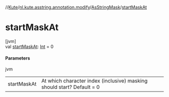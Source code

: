 //[Kute](../../../index.md)/[nl.kute.asstring.annotation.modify](../index.md)/[AsStringMask](index.md)/[startMaskAt](start-mask-at.md)

# startMaskAt

[jvm]\
val [startMaskAt](start-mask-at.md): [Int](https://kotlinlang.org/api/latest/jvm/stdlib/kotlin/-int/index.html) = 0

#### Parameters

jvm

| | |
|---|---|
| startMaskAt | At which character index (inclusive) masking should start? Default = 0 |
